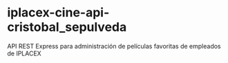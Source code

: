# iplacex-cine-api-cristobal_sepulveda
API REST Express para administración de películas favoritas de empleados de IPLACEX
